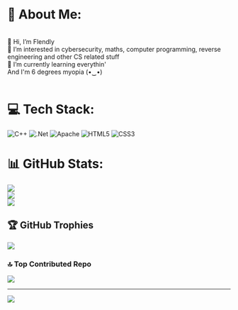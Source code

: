 # 💫 About Me:
<br>    👋 Hi, I’m Flendly<br>    👀 I’m interested in cybersecurity, maths, computer programming, reverse engineering and other CS related stuff<br>    🌱 I’m currently learning everythin'<br>    And I'm 6 degrees myopia (•‿•)<br><br>


# 💻 Tech Stack:
![C++](https://img.shields.io/badge/c++-%2300599C.svg?style=for-the-badge&logo=c%2B%2B&logoColor=white) ![.Net](https://img.shields.io/badge/.NET-5C2D91?style=for-the-badge&logo=.net&logoColor=white) ![Apache](https://img.shields.io/badge/apache-%23D42029.svg?style=for-the-badge&logo=apache&logoColor=white) ![HTML5](https://img.shields.io/badge/html5-%23E34F26.svg?style=for-the-badge&logo=html5&logoColor=white) ![CSS3](https://img.shields.io/badge/css3-%231572B6.svg?style=for-the-badge&logo=css3&logoColor=white)
# 📊 GitHub Stats:
![](https://github-readme-stats.vercel.app/api?username=Flendly&theme=tokyonight&hide_border=false&include_all_commits=false&count_private=false)<br/>
![](https://github-readme-streak-stats.herokuapp.com/?user=Flendly&theme=tokyonight&hide_border=false)<br/>
![](https://github-readme-stats.vercel.app/api/top-langs/?username=Flendly&theme=tokyonight&hide_border=false&include_all_commits=false&count_private=false&layout=compact)

## 🏆 GitHub Trophies
![](https://github-profile-trophy.vercel.app/?username=Flendly&theme=tokyonight&no-frame=true&no-bg=false&margin-w=4)

### 🔝 Top Contributed Repo
![](https://github-contributor-stats.vercel.app/api?username=Flendly&limit=5&theme=dark&combine_all_yearly_contributions=true)

---
[![](https://visitcount.itsvg.in/api?id=Flendly&icon=0&color=0)](https://visitcount.itsvg.in)

<!-- Proudly created with GPRM ( https://gprm.itsvg.in ) -->
